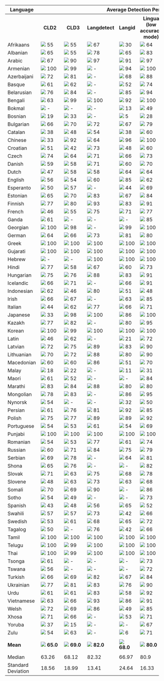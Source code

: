 <table>
    <tr>
        <th>Language</th>
        <th colspan="8">Average Detection Performance</th>
    </tr>
    <tr>
        <th></th>
        <th>&nbsp;&nbsp;CLD2&nbsp;&nbsp;</th>
        <th>&nbsp;&nbsp;CLD3&nbsp;&nbsp;</th>
        <th>Langdetect</th>
        <th>Langid</th>
        <th>Lingua<br>(low accuracy mode)</th>
        <th>Lingua<br>(high accuracy mode)</th>
        <th>Lingua<br>(single language mode)</th>
        <th>Simplemma</th>
    </tr>
    <tr>
        <td>Afrikaans</td>
        <td><img src="https://raw.githubusercontent.com/pemistahl/lingua-py/pure-python-impl/images/yellow.png"> 55</td>
        <td><img src="https://raw.githubusercontent.com/pemistahl/lingua-py/pure-python-impl/images/yellow.png"> 55</td>
        <td><img src="https://raw.githubusercontent.com/pemistahl/lingua-py/pure-python-impl/images/lightgreen.png"> 67</td>
        <td><img src="https://raw.githubusercontent.com/pemistahl/lingua-py/pure-python-impl/images/orange.png"> 30</td>
        <td><img src="https://raw.githubusercontent.com/pemistahl/lingua-py/pure-python-impl/images/lightgreen.png"> 64</td>
        <td><img src="https://raw.githubusercontent.com/pemistahl/lingua-py/pure-python-impl/images/lightgreen.png"> 79</td>
        <td><img src="https://raw.githubusercontent.com/pemistahl/lingua-py/pure-python-impl/images/lightgreen.png"> 80</td>
        <td><img src="https://raw.githubusercontent.com/pemistahl/lingua-py/pure-python-impl/images/grey.png"> -</td>
    </tr>
        <td>Albanian</td>
        <td><img src="https://raw.githubusercontent.com/pemistahl/lingua-py/pure-python-impl/images/lightgreen.png"> 65</td>
        <td><img src="https://raw.githubusercontent.com/pemistahl/lingua-py/pure-python-impl/images/yellow.png"> 55</td>
        <td><img src="https://raw.githubusercontent.com/pemistahl/lingua-py/pure-python-impl/images/lightgreen.png"> 78</td>
        <td><img src="https://raw.githubusercontent.com/pemistahl/lingua-py/pure-python-impl/images/lightgreen.png"> 65</td>
        <td><img src="https://raw.githubusercontent.com/pemistahl/lingua-py/pure-python-impl/images/green.png"> 83</td>
        <td><img src="https://raw.githubusercontent.com/pemistahl/lingua-py/pure-python-impl/images/green.png"> 88</td>
        <td><img src="https://raw.githubusercontent.com/pemistahl/lingua-py/pure-python-impl/images/green.png"> 84</td>
        <td><img src="https://raw.githubusercontent.com/pemistahl/lingua-py/pure-python-impl/images/red.png"> 20</td>
    </tr>
        <td>Arabic</td>
        <td><img src="https://raw.githubusercontent.com/pemistahl/lingua-py/pure-python-impl/images/lightgreen.png"> 67</td>
        <td><img src="https://raw.githubusercontent.com/pemistahl/lingua-py/pure-python-impl/images/green.png"> 90</td>
        <td><img src="https://raw.githubusercontent.com/pemistahl/lingua-py/pure-python-impl/images/green.png"> 97</td>
        <td><img src="https://raw.githubusercontent.com/pemistahl/lingua-py/pure-python-impl/images/green.png"> 91</td>
        <td><img src="https://raw.githubusercontent.com/pemistahl/lingua-py/pure-python-impl/images/green.png"> 97</td>
        <td><img src="https://raw.githubusercontent.com/pemistahl/lingua-py/pure-python-impl/images/green.png"> 98</td>
        <td><img src="https://raw.githubusercontent.com/pemistahl/lingua-py/pure-python-impl/images/green.png"> 99</td>
        <td><img src="https://raw.githubusercontent.com/pemistahl/lingua-py/pure-python-impl/images/grey.png"> -</td>
    </tr>
        <td>Armenian</td>
        <td><img src="https://raw.githubusercontent.com/pemistahl/lingua-py/pure-python-impl/images/green.png"> 100</td>
        <td><img src="https://raw.githubusercontent.com/pemistahl/lingua-py/pure-python-impl/images/green.png"> 99</td>
        <td><img src="https://raw.githubusercontent.com/pemistahl/lingua-py/pure-python-impl/images/grey.png"> -</td>
        <td><img src="https://raw.githubusercontent.com/pemistahl/lingua-py/pure-python-impl/images/green.png"> 94</td>
        <td><img src="https://raw.githubusercontent.com/pemistahl/lingua-py/pure-python-impl/images/green.png"> 100</td>
        <td><img src="https://raw.githubusercontent.com/pemistahl/lingua-py/pure-python-impl/images/green.png"> 100</td>
        <td><img src="https://raw.githubusercontent.com/pemistahl/lingua-py/pure-python-impl/images/green.png"> 100</td>
        <td><img src="https://raw.githubusercontent.com/pemistahl/lingua-py/pure-python-impl/images/orange.png"> 22</td>
    </tr>
        <td>Azerbaijani</td>
        <td><img src="https://raw.githubusercontent.com/pemistahl/lingua-py/pure-python-impl/images/lightgreen.png"> 72</td>
        <td><img src="https://raw.githubusercontent.com/pemistahl/lingua-py/pure-python-impl/images/green.png"> 81</td>
        <td><img src="https://raw.githubusercontent.com/pemistahl/lingua-py/pure-python-impl/images/grey.png"> -</td>
        <td><img src="https://raw.githubusercontent.com/pemistahl/lingua-py/pure-python-impl/images/lightgreen.png"> 68</td>
        <td><img src="https://raw.githubusercontent.com/pemistahl/lingua-py/pure-python-impl/images/green.png"> 88</td>
        <td><img src="https://raw.githubusercontent.com/pemistahl/lingua-py/pure-python-impl/images/green.png"> 89</td>
        <td><img src="https://raw.githubusercontent.com/pemistahl/lingua-py/pure-python-impl/images/green.png"> 88</td>
        <td><img src="https://raw.githubusercontent.com/pemistahl/lingua-py/pure-python-impl/images/grey.png"> -</td>
    </tr>
        <td>Basque</td>
        <td><img src="https://raw.githubusercontent.com/pemistahl/lingua-py/pure-python-impl/images/lightgreen.png"> 61</td>
        <td><img src="https://raw.githubusercontent.com/pemistahl/lingua-py/pure-python-impl/images/lightgreen.png"> 62</td>
        <td><img src="https://raw.githubusercontent.com/pemistahl/lingua-py/pure-python-impl/images/grey.png"> -</td>
        <td><img src="https://raw.githubusercontent.com/pemistahl/lingua-py/pure-python-impl/images/yellow.png"> 52</td>
        <td><img src="https://raw.githubusercontent.com/pemistahl/lingua-py/pure-python-impl/images/lightgreen.png"> 74</td>
        <td><img src="https://raw.githubusercontent.com/pemistahl/lingua-py/pure-python-impl/images/green.png"> 84</td>
        <td><img src="https://raw.githubusercontent.com/pemistahl/lingua-py/pure-python-impl/images/lightgreen.png"> 79</td>
        <td><img src="https://raw.githubusercontent.com/pemistahl/lingua-py/pure-python-impl/images/grey.png"> -</td>
    </tr>
        <td>Belarusian</td>
        <td><img src="https://raw.githubusercontent.com/pemistahl/lingua-py/pure-python-impl/images/lightgreen.png"> 76</td>
        <td><img src="https://raw.githubusercontent.com/pemistahl/lingua-py/pure-python-impl/images/green.png"> 84</td>
        <td><img src="https://raw.githubusercontent.com/pemistahl/lingua-py/pure-python-impl/images/grey.png"> -</td>
        <td><img src="https://raw.githubusercontent.com/pemistahl/lingua-py/pure-python-impl/images/green.png"> 85</td>
        <td><img src="https://raw.githubusercontent.com/pemistahl/lingua-py/pure-python-impl/images/green.png"> 94</td>
        <td><img src="https://raw.githubusercontent.com/pemistahl/lingua-py/pure-python-impl/images/green.png"> 97</td>
        <td><img src="https://raw.githubusercontent.com/pemistahl/lingua-py/pure-python-impl/images/green.png"> 97</td>
        <td><img src="https://raw.githubusercontent.com/pemistahl/lingua-py/pure-python-impl/images/grey.png"> -</td>
    </tr>
        <td>Bengali</td>
        <td><img src="https://raw.githubusercontent.com/pemistahl/lingua-py/pure-python-impl/images/lightgreen.png"> 63</td>
        <td><img src="https://raw.githubusercontent.com/pemistahl/lingua-py/pure-python-impl/images/green.png"> 99</td>
        <td><img src="https://raw.githubusercontent.com/pemistahl/lingua-py/pure-python-impl/images/green.png"> 100</td>
        <td><img src="https://raw.githubusercontent.com/pemistahl/lingua-py/pure-python-impl/images/green.png"> 92</td>
        <td><img src="https://raw.githubusercontent.com/pemistahl/lingua-py/pure-python-impl/images/green.png"> 100</td>
        <td><img src="https://raw.githubusercontent.com/pemistahl/lingua-py/pure-python-impl/images/green.png"> 100</td>
        <td><img src="https://raw.githubusercontent.com/pemistahl/lingua-py/pure-python-impl/images/green.png"> 100</td>
        <td><img src="https://raw.githubusercontent.com/pemistahl/lingua-py/pure-python-impl/images/grey.png"> -</td>
    </tr>
        <td>Bokmal</td>
        <td><img src="https://raw.githubusercontent.com/pemistahl/lingua-py/pure-python-impl/images/grey.png"> -</td>
        <td><img src="https://raw.githubusercontent.com/pemistahl/lingua-py/pure-python-impl/images/grey.png"> -</td>
        <td><img src="https://raw.githubusercontent.com/pemistahl/lingua-py/pure-python-impl/images/grey.png"> -</td>
        <td><img src="https://raw.githubusercontent.com/pemistahl/lingua-py/pure-python-impl/images/red.png"> 13</td>
        <td><img src="https://raw.githubusercontent.com/pemistahl/lingua-py/pure-python-impl/images/yellow.png"> 49</td>
        <td><img src="https://raw.githubusercontent.com/pemistahl/lingua-py/pure-python-impl/images/yellow.png"> 58</td>
        <td><img src="https://raw.githubusercontent.com/pemistahl/lingua-py/pure-python-impl/images/lightgreen.png"> 78</td>
        <td><img src="https://raw.githubusercontent.com/pemistahl/lingua-py/pure-python-impl/images/yellow.png"> 50</td>
    </tr>
        <td>Bosnian</td>
        <td><img src="https://raw.githubusercontent.com/pemistahl/lingua-py/pure-python-impl/images/red.png"> 19</td>
        <td><img src="https://raw.githubusercontent.com/pemistahl/lingua-py/pure-python-impl/images/orange.png"> 33</td>
        <td><img src="https://raw.githubusercontent.com/pemistahl/lingua-py/pure-python-impl/images/grey.png"> -</td>
        <td><img src="https://raw.githubusercontent.com/pemistahl/lingua-py/pure-python-impl/images/red.png"> 5</td>
        <td><img src="https://raw.githubusercontent.com/pemistahl/lingua-py/pure-python-impl/images/orange.png"> 28</td>
        <td><img src="https://raw.githubusercontent.com/pemistahl/lingua-py/pure-python-impl/images/orange.png"> 35</td>
        <td><img src="https://raw.githubusercontent.com/pemistahl/lingua-py/pure-python-impl/images/green.png"> 82</td>
        <td><img src="https://raw.githubusercontent.com/pemistahl/lingua-py/pure-python-impl/images/grey.png"> -</td>
    </tr>
        <td>Bulgarian</td>
        <td><img src="https://raw.githubusercontent.com/pemistahl/lingua-py/pure-python-impl/images/lightgreen.png"> 66</td>
        <td><img src="https://raw.githubusercontent.com/pemistahl/lingua-py/pure-python-impl/images/lightgreen.png"> 70</td>
        <td><img src="https://raw.githubusercontent.com/pemistahl/lingua-py/pure-python-impl/images/lightgreen.png"> 72</td>
        <td><img src="https://raw.githubusercontent.com/pemistahl/lingua-py/pure-python-impl/images/lightgreen.png"> 67</td>
        <td><img src="https://raw.githubusercontent.com/pemistahl/lingua-py/pure-python-impl/images/lightgreen.png"> 79</td>
        <td><img src="https://raw.githubusercontent.com/pemistahl/lingua-py/pure-python-impl/images/green.png"> 87</td>
        <td><img src="https://raw.githubusercontent.com/pemistahl/lingua-py/pure-python-impl/images/green.png"> 96</td>
        <td><img src="https://raw.githubusercontent.com/pemistahl/lingua-py/pure-python-impl/images/lightgreen.png"> 68</td>
    </tr>
        <td>Catalan</td>
        <td><img src="https://raw.githubusercontent.com/pemistahl/lingua-py/pure-python-impl/images/orange.png"> 38</td>
        <td><img src="https://raw.githubusercontent.com/pemistahl/lingua-py/pure-python-impl/images/yellow.png"> 48</td>
        <td><img src="https://raw.githubusercontent.com/pemistahl/lingua-py/pure-python-impl/images/yellow.png"> 54</td>
        <td><img src="https://raw.githubusercontent.com/pemistahl/lingua-py/pure-python-impl/images/orange.png"> 38</td>
        <td><img src="https://raw.githubusercontent.com/pemistahl/lingua-py/pure-python-impl/images/yellow.png"> 60</td>
        <td><img src="https://raw.githubusercontent.com/pemistahl/lingua-py/pure-python-impl/images/lightgreen.png"> 70</td>
        <td><img src="https://raw.githubusercontent.com/pemistahl/lingua-py/pure-python-impl/images/green.png"> 81</td>
        <td><img src="https://raw.githubusercontent.com/pemistahl/lingua-py/pure-python-impl/images/yellow.png"> 59</td>
    </tr>
        <td>Chinese</td>
        <td><img src="https://raw.githubusercontent.com/pemistahl/lingua-py/pure-python-impl/images/orange.png"> 33</td>
        <td><img src="https://raw.githubusercontent.com/pemistahl/lingua-py/pure-python-impl/images/green.png"> 92</td>
        <td><img src="https://raw.githubusercontent.com/pemistahl/lingua-py/pure-python-impl/images/lightgreen.png"> 64</td>
        <td><img src="https://raw.githubusercontent.com/pemistahl/lingua-py/pure-python-impl/images/green.png"> 96</td>
        <td><img src="https://raw.githubusercontent.com/pemistahl/lingua-py/pure-python-impl/images/green.png"> 100</td>
        <td><img src="https://raw.githubusercontent.com/pemistahl/lingua-py/pure-python-impl/images/green.png"> 100</td>
        <td><img src="https://raw.githubusercontent.com/pemistahl/lingua-py/pure-python-impl/images/green.png"> 99</td>
        <td><img src="https://raw.githubusercontent.com/pemistahl/lingua-py/pure-python-impl/images/grey.png"> -</td>
    </tr>
        <td>Croatian</td>
        <td><img src="https://raw.githubusercontent.com/pemistahl/lingua-py/pure-python-impl/images/yellow.png"> 51</td>
        <td><img src="https://raw.githubusercontent.com/pemistahl/lingua-py/pure-python-impl/images/yellow.png"> 42</td>
        <td><img src="https://raw.githubusercontent.com/pemistahl/lingua-py/pure-python-impl/images/lightgreen.png"> 73</td>
        <td><img src="https://raw.githubusercontent.com/pemistahl/lingua-py/pure-python-impl/images/yellow.png"> 48</td>
        <td><img src="https://raw.githubusercontent.com/pemistahl/lingua-py/pure-python-impl/images/yellow.png"> 60</td>
        <td><img src="https://raw.githubusercontent.com/pemistahl/lingua-py/pure-python-impl/images/lightgreen.png"> 73</td>
        <td><img src="https://raw.githubusercontent.com/pemistahl/lingua-py/pure-python-impl/images/green.png"> 82</td>
        <td><img src="https://raw.githubusercontent.com/pemistahl/lingua-py/pure-python-impl/images/grey.png"> -</td>
    </tr>
        <td>Czech</td>
        <td><img src="https://raw.githubusercontent.com/pemistahl/lingua-py/pure-python-impl/images/lightgreen.png"> 74</td>
        <td><img src="https://raw.githubusercontent.com/pemistahl/lingua-py/pure-python-impl/images/lightgreen.png"> 64</td>
        <td><img src="https://raw.githubusercontent.com/pemistahl/lingua-py/pure-python-impl/images/lightgreen.png"> 71</td>
        <td><img src="https://raw.githubusercontent.com/pemistahl/lingua-py/pure-python-impl/images/lightgreen.png"> 66</td>
        <td><img src="https://raw.githubusercontent.com/pemistahl/lingua-py/pure-python-impl/images/lightgreen.png"> 73</td>
        <td><img src="https://raw.githubusercontent.com/pemistahl/lingua-py/pure-python-impl/images/lightgreen.png"> 80</td>
        <td><img src="https://raw.githubusercontent.com/pemistahl/lingua-py/pure-python-impl/images/green.png"> 87</td>
        <td><img src="https://raw.githubusercontent.com/pemistahl/lingua-py/pure-python-impl/images/yellow.png"> 50</td>
    </tr>
        <td>Danish</td>
        <td><img src="https://raw.githubusercontent.com/pemistahl/lingua-py/pure-python-impl/images/yellow.png"> 59</td>
        <td><img src="https://raw.githubusercontent.com/pemistahl/lingua-py/pure-python-impl/images/yellow.png"> 58</td>
        <td><img src="https://raw.githubusercontent.com/pemistahl/lingua-py/pure-python-impl/images/lightgreen.png"> 71</td>
        <td><img src="https://raw.githubusercontent.com/pemistahl/lingua-py/pure-python-impl/images/yellow.png"> 60</td>
        <td><img src="https://raw.githubusercontent.com/pemistahl/lingua-py/pure-python-impl/images/lightgreen.png"> 70</td>
        <td><img src="https://raw.githubusercontent.com/pemistahl/lingua-py/pure-python-impl/images/green.png"> 81</td>
        <td><img src="https://raw.githubusercontent.com/pemistahl/lingua-py/pure-python-impl/images/lightgreen.png"> 79</td>
        <td><img src="https://raw.githubusercontent.com/pemistahl/lingua-py/pure-python-impl/images/yellow.png"> 50</td>
    </tr>
        <td>Dutch</td>
        <td><img src="https://raw.githubusercontent.com/pemistahl/lingua-py/pure-python-impl/images/yellow.png"> 47</td>
        <td><img src="https://raw.githubusercontent.com/pemistahl/lingua-py/pure-python-impl/images/yellow.png"> 58</td>
        <td><img src="https://raw.githubusercontent.com/pemistahl/lingua-py/pure-python-impl/images/yellow.png"> 58</td>
        <td><img src="https://raw.githubusercontent.com/pemistahl/lingua-py/pure-python-impl/images/lightgreen.png"> 64</td>
        <td><img src="https://raw.githubusercontent.com/pemistahl/lingua-py/pure-python-impl/images/lightgreen.png"> 64</td>
        <td><img src="https://raw.githubusercontent.com/pemistahl/lingua-py/pure-python-impl/images/lightgreen.png"> 77</td>
        <td><img src="https://raw.githubusercontent.com/pemistahl/lingua-py/pure-python-impl/images/lightgreen.png"> 78</td>
        <td><img src="https://raw.githubusercontent.com/pemistahl/lingua-py/pure-python-impl/images/yellow.png"> 58</td>
    </tr>
        <td>English</td>
        <td><img src="https://raw.githubusercontent.com/pemistahl/lingua-py/pure-python-impl/images/yellow.png"> 56</td>
        <td><img src="https://raw.githubusercontent.com/pemistahl/lingua-py/pure-python-impl/images/yellow.png"> 54</td>
        <td><img src="https://raw.githubusercontent.com/pemistahl/lingua-py/pure-python-impl/images/yellow.png"> 60</td>
        <td><img src="https://raw.githubusercontent.com/pemistahl/lingua-py/pure-python-impl/images/green.png"> 85</td>
        <td><img src="https://raw.githubusercontent.com/pemistahl/lingua-py/pure-python-impl/images/lightgreen.png"> 62</td>
        <td><img src="https://raw.githubusercontent.com/pemistahl/lingua-py/pure-python-impl/images/green.png"> 81</td>
        <td><img src="https://raw.githubusercontent.com/pemistahl/lingua-py/pure-python-impl/images/lightgreen.png"> 78</td>
        <td><img src="https://raw.githubusercontent.com/pemistahl/lingua-py/pure-python-impl/images/lightgreen.png"> 65</td>
    </tr>
        <td>Esperanto</td>
        <td><img src="https://raw.githubusercontent.com/pemistahl/lingua-py/pure-python-impl/images/yellow.png"> 50</td>
        <td><img src="https://raw.githubusercontent.com/pemistahl/lingua-py/pure-python-impl/images/yellow.png"> 57</td>
        <td><img src="https://raw.githubusercontent.com/pemistahl/lingua-py/pure-python-impl/images/grey.png"> -</td>
        <td><img src="https://raw.githubusercontent.com/pemistahl/lingua-py/pure-python-impl/images/yellow.png"> 44</td>
        <td><img src="https://raw.githubusercontent.com/pemistahl/lingua-py/pure-python-impl/images/lightgreen.png"> 69</td>
        <td><img src="https://raw.githubusercontent.com/pemistahl/lingua-py/pure-python-impl/images/green.png"> 84</td>
        <td><img src="https://raw.githubusercontent.com/pemistahl/lingua-py/pure-python-impl/images/lightgreen.png"> 79</td>
        <td><img src="https://raw.githubusercontent.com/pemistahl/lingua-py/pure-python-impl/images/grey.png"> -</td>
    </tr>
        <td>Estonian</td>
        <td><img src="https://raw.githubusercontent.com/pemistahl/lingua-py/pure-python-impl/images/lightgreen.png"> 65</td>
        <td><img src="https://raw.githubusercontent.com/pemistahl/lingua-py/pure-python-impl/images/lightgreen.png"> 70</td>
        <td><img src="https://raw.githubusercontent.com/pemistahl/lingua-py/pure-python-impl/images/green.png"> 83</td>
        <td><img src="https://raw.githubusercontent.com/pemistahl/lingua-py/pure-python-impl/images/lightgreen.png"> 67</td>
        <td><img src="https://raw.githubusercontent.com/pemistahl/lingua-py/pure-python-impl/images/green.png"> 84</td>
        <td><img src="https://raw.githubusercontent.com/pemistahl/lingua-py/pure-python-impl/images/green.png"> 92</td>
        <td><img src="https://raw.githubusercontent.com/pemistahl/lingua-py/pure-python-impl/images/green.png"> 82</td>
        <td><img src="https://raw.githubusercontent.com/pemistahl/lingua-py/pure-python-impl/images/lightgreen.png"> 71</td>
    </tr>
        <td>Finnish</td>
        <td><img src="https://raw.githubusercontent.com/pemistahl/lingua-py/pure-python-impl/images/lightgreen.png"> 77</td>
        <td><img src="https://raw.githubusercontent.com/pemistahl/lingua-py/pure-python-impl/images/lightgreen.png"> 80</td>
        <td><img src="https://raw.githubusercontent.com/pemistahl/lingua-py/pure-python-impl/images/green.png"> 93</td>
        <td><img src="https://raw.githubusercontent.com/pemistahl/lingua-py/pure-python-impl/images/green.png"> 83</td>
        <td><img src="https://raw.githubusercontent.com/pemistahl/lingua-py/pure-python-impl/images/green.png"> 91</td>
        <td><img src="https://raw.githubusercontent.com/pemistahl/lingua-py/pure-python-impl/images/green.png"> 96</td>
        <td><img src="https://raw.githubusercontent.com/pemistahl/lingua-py/pure-python-impl/images/lightgreen.png"> 80</td>
        <td><img src="https://raw.githubusercontent.com/pemistahl/lingua-py/pure-python-impl/images/lightgreen.png"> 76</td>
    </tr>
        <td>French</td>
        <td><img src="https://raw.githubusercontent.com/pemistahl/lingua-py/pure-python-impl/images/yellow.png"> 46</td>
        <td><img src="https://raw.githubusercontent.com/pemistahl/lingua-py/pure-python-impl/images/yellow.png"> 55</td>
        <td><img src="https://raw.githubusercontent.com/pemistahl/lingua-py/pure-python-impl/images/lightgreen.png"> 75</td>
        <td><img src="https://raw.githubusercontent.com/pemistahl/lingua-py/pure-python-impl/images/lightgreen.png"> 71</td>
        <td><img src="https://raw.githubusercontent.com/pemistahl/lingua-py/pure-python-impl/images/lightgreen.png"> 77</td>
        <td><img src="https://raw.githubusercontent.com/pemistahl/lingua-py/pure-python-impl/images/green.png"> 89</td>
        <td><img src="https://raw.githubusercontent.com/pemistahl/lingua-py/pure-python-impl/images/lightgreen.png"> 80</td>
        <td><img src="https://raw.githubusercontent.com/pemistahl/lingua-py/pure-python-impl/images/lightgreen.png"> 65</td>
    </tr>
        <td>Ganda</td>
        <td><img src="https://raw.githubusercontent.com/pemistahl/lingua-py/pure-python-impl/images/lightgreen.png"> 61</td>
        <td><img src="https://raw.githubusercontent.com/pemistahl/lingua-py/pure-python-impl/images/grey.png"> -</td>
        <td><img src="https://raw.githubusercontent.com/pemistahl/lingua-py/pure-python-impl/images/grey.png"> -</td>
        <td><img src="https://raw.githubusercontent.com/pemistahl/lingua-py/pure-python-impl/images/grey.png"> -</td>
        <td><img src="https://raw.githubusercontent.com/pemistahl/lingua-py/pure-python-impl/images/green.png"> 85</td>
        <td><img src="https://raw.githubusercontent.com/pemistahl/lingua-py/pure-python-impl/images/green.png"> 91</td>
        <td><img src="https://raw.githubusercontent.com/pemistahl/lingua-py/pure-python-impl/images/green.png"> 81</td>
        <td><img src="https://raw.githubusercontent.com/pemistahl/lingua-py/pure-python-impl/images/grey.png"> -</td>
    </tr>
        <td>Georgian</td>
        <td><img src="https://raw.githubusercontent.com/pemistahl/lingua-py/pure-python-impl/images/green.png"> 100</td>
        <td><img src="https://raw.githubusercontent.com/pemistahl/lingua-py/pure-python-impl/images/green.png"> 98</td>
        <td><img src="https://raw.githubusercontent.com/pemistahl/lingua-py/pure-python-impl/images/grey.png"> -</td>
        <td><img src="https://raw.githubusercontent.com/pemistahl/lingua-py/pure-python-impl/images/green.png"> 99</td>
        <td><img src="https://raw.githubusercontent.com/pemistahl/lingua-py/pure-python-impl/images/green.png"> 100</td>
        <td><img src="https://raw.githubusercontent.com/pemistahl/lingua-py/pure-python-impl/images/green.png"> 100</td>
        <td><img src="https://raw.githubusercontent.com/pemistahl/lingua-py/pure-python-impl/images/green.png"> 100</td>
        <td><img src="https://raw.githubusercontent.com/pemistahl/lingua-py/pure-python-impl/images/red.png"> 4</td>
    </tr>
        <td>German</td>
        <td><img src="https://raw.githubusercontent.com/pemistahl/lingua-py/pure-python-impl/images/lightgreen.png"> 64</td>
        <td><img src="https://raw.githubusercontent.com/pemistahl/lingua-py/pure-python-impl/images/lightgreen.png"> 66</td>
        <td><img src="https://raw.githubusercontent.com/pemistahl/lingua-py/pure-python-impl/images/lightgreen.png"> 73</td>
        <td><img src="https://raw.githubusercontent.com/pemistahl/lingua-py/pure-python-impl/images/green.png"> 81</td>
        <td><img src="https://raw.githubusercontent.com/pemistahl/lingua-py/pure-python-impl/images/lightgreen.png"> 80</td>
        <td><img src="https://raw.githubusercontent.com/pemistahl/lingua-py/pure-python-impl/images/green.png"> 89</td>
        <td><img src="https://raw.githubusercontent.com/pemistahl/lingua-py/pure-python-impl/images/lightgreen.png"> 79</td>
        <td><img src="https://raw.githubusercontent.com/pemistahl/lingua-py/pure-python-impl/images/lightgreen.png"> 72</td>
    </tr>
        <td>Greek</td>
        <td><img src="https://raw.githubusercontent.com/pemistahl/lingua-py/pure-python-impl/images/green.png"> 100</td>
        <td><img src="https://raw.githubusercontent.com/pemistahl/lingua-py/pure-python-impl/images/green.png"> 100</td>
        <td><img src="https://raw.githubusercontent.com/pemistahl/lingua-py/pure-python-impl/images/green.png"> 100</td>
        <td><img src="https://raw.githubusercontent.com/pemistahl/lingua-py/pure-python-impl/images/green.png"> 100</td>
        <td><img src="https://raw.githubusercontent.com/pemistahl/lingua-py/pure-python-impl/images/green.png"> 100</td>
        <td><img src="https://raw.githubusercontent.com/pemistahl/lingua-py/pure-python-impl/images/green.png"> 100</td>
        <td><img src="https://raw.githubusercontent.com/pemistahl/lingua-py/pure-python-impl/images/green.png"> 99</td>
        <td><img src="https://raw.githubusercontent.com/pemistahl/lingua-py/pure-python-impl/images/lightgreen.png"> 75</td>
    </tr>
        <td>Gujarati</td>
        <td><img src="https://raw.githubusercontent.com/pemistahl/lingua-py/pure-python-impl/images/green.png"> 100</td>
        <td><img src="https://raw.githubusercontent.com/pemistahl/lingua-py/pure-python-impl/images/green.png"> 100</td>
        <td><img src="https://raw.githubusercontent.com/pemistahl/lingua-py/pure-python-impl/images/green.png"> 100</td>
        <td><img src="https://raw.githubusercontent.com/pemistahl/lingua-py/pure-python-impl/images/green.png"> 100</td>
        <td><img src="https://raw.githubusercontent.com/pemistahl/lingua-py/pure-python-impl/images/green.png"> 100</td>
        <td><img src="https://raw.githubusercontent.com/pemistahl/lingua-py/pure-python-impl/images/green.png"> 100</td>
        <td><img src="https://raw.githubusercontent.com/pemistahl/lingua-py/pure-python-impl/images/green.png"> 99</td>
        <td><img src="https://raw.githubusercontent.com/pemistahl/lingua-py/pure-python-impl/images/grey.png"> -</td>
    </tr>
        <td>Hebrew</td>
        <td><img src="https://raw.githubusercontent.com/pemistahl/lingua-py/pure-python-impl/images/grey.png"> -</td>
        <td><img src="https://raw.githubusercontent.com/pemistahl/lingua-py/pure-python-impl/images/grey.png"> -</td>
        <td><img src="https://raw.githubusercontent.com/pemistahl/lingua-py/pure-python-impl/images/green.png"> 100</td>
        <td><img src="https://raw.githubusercontent.com/pemistahl/lingua-py/pure-python-impl/images/green.png"> 100</td>
        <td><img src="https://raw.githubusercontent.com/pemistahl/lingua-py/pure-python-impl/images/green.png"> 100</td>
        <td><img src="https://raw.githubusercontent.com/pemistahl/lingua-py/pure-python-impl/images/green.png"> 100</td>
        <td><img src="https://raw.githubusercontent.com/pemistahl/lingua-py/pure-python-impl/images/green.png"> 100</td>
        <td><img src="https://raw.githubusercontent.com/pemistahl/lingua-py/pure-python-impl/images/grey.png"> -</td>
    </tr>
        <td>Hindi</td>
        <td><img src="https://raw.githubusercontent.com/pemistahl/lingua-py/pure-python-impl/images/lightgreen.png"> 77</td>
        <td><img src="https://raw.githubusercontent.com/pemistahl/lingua-py/pure-python-impl/images/yellow.png"> 58</td>
        <td><img src="https://raw.githubusercontent.com/pemistahl/lingua-py/pure-python-impl/images/lightgreen.png"> 67</td>
        <td><img src="https://raw.githubusercontent.com/pemistahl/lingua-py/pure-python-impl/images/yellow.png"> 60</td>
        <td><img src="https://raw.githubusercontent.com/pemistahl/lingua-py/pure-python-impl/images/lightgreen.png"> 73</td>
        <td><img src="https://raw.githubusercontent.com/pemistahl/lingua-py/pure-python-impl/images/lightgreen.png"> 74</td>
        <td><img src="https://raw.githubusercontent.com/pemistahl/lingua-py/pure-python-impl/images/green.png"> 100</td>
        <td><img src="https://raw.githubusercontent.com/pemistahl/lingua-py/pure-python-impl/images/red.png"> 5</td>
    </tr>
        <td>Hungarian</td>
        <td><img src="https://raw.githubusercontent.com/pemistahl/lingua-py/pure-python-impl/images/lightgreen.png"> 75</td>
        <td><img src="https://raw.githubusercontent.com/pemistahl/lingua-py/pure-python-impl/images/lightgreen.png"> 76</td>
        <td><img src="https://raw.githubusercontent.com/pemistahl/lingua-py/pure-python-impl/images/green.png"> 88</td>
        <td><img src="https://raw.githubusercontent.com/pemistahl/lingua-py/pure-python-impl/images/green.png"> 83</td>
        <td><img src="https://raw.githubusercontent.com/pemistahl/lingua-py/pure-python-impl/images/green.png"> 91</td>
        <td><img src="https://raw.githubusercontent.com/pemistahl/lingua-py/pure-python-impl/images/green.png"> 95</td>
        <td><img src="https://raw.githubusercontent.com/pemistahl/lingua-py/pure-python-impl/images/green.png"> 87</td>
        <td><img src="https://raw.githubusercontent.com/pemistahl/lingua-py/pure-python-impl/images/lightgreen.png"> 72</td>
    </tr>
        <td>Icelandic</td>
        <td><img src="https://raw.githubusercontent.com/pemistahl/lingua-py/pure-python-impl/images/lightgreen.png"> 66</td>
        <td><img src="https://raw.githubusercontent.com/pemistahl/lingua-py/pure-python-impl/images/lightgreen.png"> 71</td>
        <td><img src="https://raw.githubusercontent.com/pemistahl/lingua-py/pure-python-impl/images/grey.png"> -</td>
        <td><img src="https://raw.githubusercontent.com/pemistahl/lingua-py/pure-python-impl/images/lightgreen.png"> 66</td>
        <td><img src="https://raw.githubusercontent.com/pemistahl/lingua-py/pure-python-impl/images/green.png"> 91</td>
        <td><img src="https://raw.githubusercontent.com/pemistahl/lingua-py/pure-python-impl/images/green.png"> 94</td>
        <td><img src="https://raw.githubusercontent.com/pemistahl/lingua-py/pure-python-impl/images/green.png"> 85</td>
        <td><img src="https://raw.githubusercontent.com/pemistahl/lingua-py/pure-python-impl/images/lightgreen.png"> 64</td>
    </tr>
        <td>Indonesian</td>
        <td><img src="https://raw.githubusercontent.com/pemistahl/lingua-py/pure-python-impl/images/lightgreen.png"> 62</td>
        <td><img src="https://raw.githubusercontent.com/pemistahl/lingua-py/pure-python-impl/images/yellow.png"> 46</td>
        <td><img src="https://raw.githubusercontent.com/pemistahl/lingua-py/pure-python-impl/images/lightgreen.png"> 80</td>
        <td><img src="https://raw.githubusercontent.com/pemistahl/lingua-py/pure-python-impl/images/yellow.png"> 51</td>
        <td><img src="https://raw.githubusercontent.com/pemistahl/lingua-py/pure-python-impl/images/yellow.png"> 48</td>
        <td><img src="https://raw.githubusercontent.com/pemistahl/lingua-py/pure-python-impl/images/lightgreen.png"> 61</td>
        <td><img src="https://raw.githubusercontent.com/pemistahl/lingua-py/pure-python-impl/images/lightgreen.png"> 76</td>
        <td><img src="https://raw.githubusercontent.com/pemistahl/lingua-py/pure-python-impl/images/orange.png"> 26</td>
    </tr>
        <td>Irish</td>
        <td><img src="https://raw.githubusercontent.com/pemistahl/lingua-py/pure-python-impl/images/lightgreen.png"> 66</td>
        <td><img src="https://raw.githubusercontent.com/pemistahl/lingua-py/pure-python-impl/images/lightgreen.png"> 67</td>
        <td><img src="https://raw.githubusercontent.com/pemistahl/lingua-py/pure-python-impl/images/grey.png"> -</td>
        <td><img src="https://raw.githubusercontent.com/pemistahl/lingua-py/pure-python-impl/images/lightgreen.png"> 63</td>
        <td><img src="https://raw.githubusercontent.com/pemistahl/lingua-py/pure-python-impl/images/green.png"> 85</td>
        <td><img src="https://raw.githubusercontent.com/pemistahl/lingua-py/pure-python-impl/images/green.png"> 91</td>
        <td><img src="https://raw.githubusercontent.com/pemistahl/lingua-py/pure-python-impl/images/green.png"> 86</td>
        <td><img src="https://raw.githubusercontent.com/pemistahl/lingua-py/pure-python-impl/images/lightgreen.png"> 77</td>
    </tr>
        <td>Italian</td>
        <td><img src="https://raw.githubusercontent.com/pemistahl/lingua-py/pure-python-impl/images/yellow.png"> 44</td>
        <td><img src="https://raw.githubusercontent.com/pemistahl/lingua-py/pure-python-impl/images/lightgreen.png"> 62</td>
        <td><img src="https://raw.githubusercontent.com/pemistahl/lingua-py/pure-python-impl/images/lightgreen.png"> 77</td>
        <td><img src="https://raw.githubusercontent.com/pemistahl/lingua-py/pure-python-impl/images/lightgreen.png"> 66</td>
        <td><img src="https://raw.githubusercontent.com/pemistahl/lingua-py/pure-python-impl/images/lightgreen.png"> 71</td>
        <td><img src="https://raw.githubusercontent.com/pemistahl/lingua-py/pure-python-impl/images/green.png"> 87</td>
        <td><img src="https://raw.githubusercontent.com/pemistahl/lingua-py/pure-python-impl/images/lightgreen.png"> 77</td>
        <td><img src="https://raw.githubusercontent.com/pemistahl/lingua-py/pure-python-impl/images/yellow.png"> 58</td>
    </tr>
        <td>Japanese</td>
        <td><img src="https://raw.githubusercontent.com/pemistahl/lingua-py/pure-python-impl/images/orange.png"> 33</td>
        <td><img src="https://raw.githubusercontent.com/pemistahl/lingua-py/pure-python-impl/images/green.png"> 98</td>
        <td><img src="https://raw.githubusercontent.com/pemistahl/lingua-py/pure-python-impl/images/green.png"> 100</td>
        <td><img src="https://raw.githubusercontent.com/pemistahl/lingua-py/pure-python-impl/images/green.png"> 86</td>
        <td><img src="https://raw.githubusercontent.com/pemistahl/lingua-py/pure-python-impl/images/green.png"> 100</td>
        <td><img src="https://raw.githubusercontent.com/pemistahl/lingua-py/pure-python-impl/images/green.png"> 100</td>
        <td><img src="https://raw.githubusercontent.com/pemistahl/lingua-py/pure-python-impl/images/green.png"> 100</td>
        <td><img src="https://raw.githubusercontent.com/pemistahl/lingua-py/pure-python-impl/images/grey.png"> -</td>
    </tr>
        <td>Kazakh</td>
        <td><img src="https://raw.githubusercontent.com/pemistahl/lingua-py/pure-python-impl/images/lightgreen.png"> 77</td>
        <td><img src="https://raw.githubusercontent.com/pemistahl/lingua-py/pure-python-impl/images/green.png"> 82</td>
        <td><img src="https://raw.githubusercontent.com/pemistahl/lingua-py/pure-python-impl/images/grey.png"> -</td>
        <td><img src="https://raw.githubusercontent.com/pemistahl/lingua-py/pure-python-impl/images/lightgreen.png"> 80</td>
        <td><img src="https://raw.githubusercontent.com/pemistahl/lingua-py/pure-python-impl/images/green.png"> 95</td>
        <td><img src="https://raw.githubusercontent.com/pemistahl/lingua-py/pure-python-impl/images/green.png"> 96</td>
        <td><img src="https://raw.githubusercontent.com/pemistahl/lingua-py/pure-python-impl/images/green.png"> 98</td>
        <td><img src="https://raw.githubusercontent.com/pemistahl/lingua-py/pure-python-impl/images/grey.png"> -</td>
    </tr>
        <td>Korean</td>
        <td><img src="https://raw.githubusercontent.com/pemistahl/lingua-py/pure-python-impl/images/green.png"> 100</td>
        <td><img src="https://raw.githubusercontent.com/pemistahl/lingua-py/pure-python-impl/images/green.png"> 99</td>
        <td><img src="https://raw.githubusercontent.com/pemistahl/lingua-py/pure-python-impl/images/green.png"> 100</td>
        <td><img src="https://raw.githubusercontent.com/pemistahl/lingua-py/pure-python-impl/images/green.png"> 100</td>
        <td><img src="https://raw.githubusercontent.com/pemistahl/lingua-py/pure-python-impl/images/green.png"> 100</td>
        <td><img src="https://raw.githubusercontent.com/pemistahl/lingua-py/pure-python-impl/images/green.png"> 100</td>
        <td><img src="https://raw.githubusercontent.com/pemistahl/lingua-py/pure-python-impl/images/green.png"> 100</td>
        <td><img src="https://raw.githubusercontent.com/pemistahl/lingua-py/pure-python-impl/images/grey.png"> -</td>
    </tr>
        <td>Latin</td>
        <td><img src="https://raw.githubusercontent.com/pemistahl/lingua-py/pure-python-impl/images/yellow.png"> 46</td>
        <td><img src="https://raw.githubusercontent.com/pemistahl/lingua-py/pure-python-impl/images/lightgreen.png"> 62</td>
        <td><img src="https://raw.githubusercontent.com/pemistahl/lingua-py/pure-python-impl/images/grey.png"> -</td>
        <td><img src="https://raw.githubusercontent.com/pemistahl/lingua-py/pure-python-impl/images/orange.png"> 21</td>
        <td><img src="https://raw.githubusercontent.com/pemistahl/lingua-py/pure-python-impl/images/lightgreen.png"> 72</td>
        <td><img src="https://raw.githubusercontent.com/pemistahl/lingua-py/pure-python-impl/images/green.png"> 87</td>
        <td><img src="https://raw.githubusercontent.com/pemistahl/lingua-py/pure-python-impl/images/lightgreen.png"> 80</td>
        <td><img src="https://raw.githubusercontent.com/pemistahl/lingua-py/pure-python-impl/images/lightgreen.png"> 63</td>
    </tr>
        <td>Latvian</td>
        <td><img src="https://raw.githubusercontent.com/pemistahl/lingua-py/pure-python-impl/images/lightgreen.png"> 72</td>
        <td><img src="https://raw.githubusercontent.com/pemistahl/lingua-py/pure-python-impl/images/lightgreen.png"> 75</td>
        <td><img src="https://raw.githubusercontent.com/pemistahl/lingua-py/pure-python-impl/images/green.png"> 89</td>
        <td><img src="https://raw.githubusercontent.com/pemistahl/lingua-py/pure-python-impl/images/green.png"> 83</td>
        <td><img src="https://raw.githubusercontent.com/pemistahl/lingua-py/pure-python-impl/images/green.png"> 90</td>
        <td><img src="https://raw.githubusercontent.com/pemistahl/lingua-py/pure-python-impl/images/green.png"> 93</td>
        <td><img src="https://raw.githubusercontent.com/pemistahl/lingua-py/pure-python-impl/images/green.png"> 87</td>
        <td><img src="https://raw.githubusercontent.com/pemistahl/lingua-py/pure-python-impl/images/yellow.png"> 45</td>
    </tr>
        <td>Lithuanian</td>
        <td><img src="https://raw.githubusercontent.com/pemistahl/lingua-py/pure-python-impl/images/lightgreen.png"> 70</td>
        <td><img src="https://raw.githubusercontent.com/pemistahl/lingua-py/pure-python-impl/images/lightgreen.png"> 72</td>
        <td><img src="https://raw.githubusercontent.com/pemistahl/lingua-py/pure-python-impl/images/green.png"> 88</td>
        <td><img src="https://raw.githubusercontent.com/pemistahl/lingua-py/pure-python-impl/images/lightgreen.png"> 80</td>
        <td><img src="https://raw.githubusercontent.com/pemistahl/lingua-py/pure-python-impl/images/green.png"> 90</td>
        <td><img src="https://raw.githubusercontent.com/pemistahl/lingua-py/pure-python-impl/images/green.png"> 95</td>
        <td><img src="https://raw.githubusercontent.com/pemistahl/lingua-py/pure-python-impl/images/green.png"> 83</td>
        <td><img src="https://raw.githubusercontent.com/pemistahl/lingua-py/pure-python-impl/images/lightgreen.png"> 66</td>
    </tr>
        <td>Macedonian</td>
        <td><img src="https://raw.githubusercontent.com/pemistahl/lingua-py/pure-python-impl/images/yellow.png"> 60</td>
        <td><img src="https://raw.githubusercontent.com/pemistahl/lingua-py/pure-python-impl/images/yellow.png"> 60</td>
        <td><img src="https://raw.githubusercontent.com/pemistahl/lingua-py/pure-python-impl/images/green.png"> 86</td>
        <td><img src="https://raw.githubusercontent.com/pemistahl/lingua-py/pure-python-impl/images/yellow.png"> 51</td>
        <td><img src="https://raw.githubusercontent.com/pemistahl/lingua-py/pure-python-impl/images/lightgreen.png"> 70</td>
        <td><img src="https://raw.githubusercontent.com/pemistahl/lingua-py/pure-python-impl/images/green.png"> 84</td>
        <td><img src="https://raw.githubusercontent.com/pemistahl/lingua-py/pure-python-impl/images/green.png"> 96</td>
        <td><img src="https://raw.githubusercontent.com/pemistahl/lingua-py/pure-python-impl/images/red.png"> 13</td>
    </tr>
        <td>Malay</td>
        <td><img src="https://raw.githubusercontent.com/pemistahl/lingua-py/pure-python-impl/images/red.png"> 18</td>
        <td><img src="https://raw.githubusercontent.com/pemistahl/lingua-py/pure-python-impl/images/orange.png"> 22</td>
        <td><img src="https://raw.githubusercontent.com/pemistahl/lingua-py/pure-python-impl/images/grey.png"> -</td>
        <td><img src="https://raw.githubusercontent.com/pemistahl/lingua-py/pure-python-impl/images/red.png"> 11</td>
        <td><img src="https://raw.githubusercontent.com/pemistahl/lingua-py/pure-python-impl/images/orange.png"> 31</td>
        <td><img src="https://raw.githubusercontent.com/pemistahl/lingua-py/pure-python-impl/images/orange.png"> 31</td>
        <td><img src="https://raw.githubusercontent.com/pemistahl/lingua-py/pure-python-impl/images/lightgreen.png"> 76</td>
        <td><img src="https://raw.githubusercontent.com/pemistahl/lingua-py/pure-python-impl/images/red.png"> 13</td>
    </tr>
        <td>Maori</td>
        <td><img src="https://raw.githubusercontent.com/pemistahl/lingua-py/pure-python-impl/images/lightgreen.png"> 61</td>
        <td><img src="https://raw.githubusercontent.com/pemistahl/lingua-py/pure-python-impl/images/yellow.png"> 52</td>
        <td><img src="https://raw.githubusercontent.com/pemistahl/lingua-py/pure-python-impl/images/grey.png"> -</td>
        <td><img src="https://raw.githubusercontent.com/pemistahl/lingua-py/pure-python-impl/images/grey.png"> -</td>
        <td><img src="https://raw.githubusercontent.com/pemistahl/lingua-py/pure-python-impl/images/green.png"> 84</td>
        <td><img src="https://raw.githubusercontent.com/pemistahl/lingua-py/pure-python-impl/images/green.png"> 92</td>
        <td><img src="https://raw.githubusercontent.com/pemistahl/lingua-py/pure-python-impl/images/green.png"> 84</td>
        <td><img src="https://raw.githubusercontent.com/pemistahl/lingua-py/pure-python-impl/images/grey.png"> -</td>
    </tr>
        <td>Marathi</td>
        <td><img src="https://raw.githubusercontent.com/pemistahl/lingua-py/pure-python-impl/images/green.png"> 83</td>
        <td><img src="https://raw.githubusercontent.com/pemistahl/lingua-py/pure-python-impl/images/green.png"> 84</td>
        <td><img src="https://raw.githubusercontent.com/pemistahl/lingua-py/pure-python-impl/images/green.png"> 88</td>
        <td><img src="https://raw.githubusercontent.com/pemistahl/lingua-py/pure-python-impl/images/lightgreen.png"> 80</td>
        <td><img src="https://raw.githubusercontent.com/pemistahl/lingua-py/pure-python-impl/images/lightgreen.png"> 80</td>
        <td><img src="https://raw.githubusercontent.com/pemistahl/lingua-py/pure-python-impl/images/green.png"> 82</td>
        <td><img src="https://raw.githubusercontent.com/pemistahl/lingua-py/pure-python-impl/images/green.png"> 98</td>
        <td><img src="https://raw.githubusercontent.com/pemistahl/lingua-py/pure-python-impl/images/grey.png"> -</td>
    </tr>
        <td>Mongolian</td>
        <td><img src="https://raw.githubusercontent.com/pemistahl/lingua-py/pure-python-impl/images/lightgreen.png"> 78</td>
        <td><img src="https://raw.githubusercontent.com/pemistahl/lingua-py/pure-python-impl/images/green.png"> 83</td>
        <td><img src="https://raw.githubusercontent.com/pemistahl/lingua-py/pure-python-impl/images/grey.png"> -</td>
        <td><img src="https://raw.githubusercontent.com/pemistahl/lingua-py/pure-python-impl/images/green.png"> 86</td>
        <td><img src="https://raw.githubusercontent.com/pemistahl/lingua-py/pure-python-impl/images/green.png"> 95</td>
        <td><img src="https://raw.githubusercontent.com/pemistahl/lingua-py/pure-python-impl/images/green.png"> 97</td>
        <td><img src="https://raw.githubusercontent.com/pemistahl/lingua-py/pure-python-impl/images/green.png"> 98</td>
        <td><img src="https://raw.githubusercontent.com/pemistahl/lingua-py/pure-python-impl/images/grey.png"> -</td>
    </tr>
        <td>Nynorsk</td>
        <td><img src="https://raw.githubusercontent.com/pemistahl/lingua-py/pure-python-impl/images/yellow.png"> 54</td>
        <td><img src="https://raw.githubusercontent.com/pemistahl/lingua-py/pure-python-impl/images/grey.png"> -</td>
        <td><img src="https://raw.githubusercontent.com/pemistahl/lingua-py/pure-python-impl/images/grey.png"> -</td>
        <td><img src="https://raw.githubusercontent.com/pemistahl/lingua-py/pure-python-impl/images/orange.png"> 32</td>
        <td><img src="https://raw.githubusercontent.com/pemistahl/lingua-py/pure-python-impl/images/yellow.png"> 50</td>
        <td><img src="https://raw.githubusercontent.com/pemistahl/lingua-py/pure-python-impl/images/lightgreen.png"> 66</td>
        <td><img src="https://raw.githubusercontent.com/pemistahl/lingua-py/pure-python-impl/images/lightgreen.png"> 78</td>
        <td><img src="https://raw.githubusercontent.com/pemistahl/lingua-py/pure-python-impl/images/orange.png"> 24</td>
    </tr>
        <td>Persian</td>
        <td><img src="https://raw.githubusercontent.com/pemistahl/lingua-py/pure-python-impl/images/lightgreen.png"> 61</td>
        <td><img src="https://raw.githubusercontent.com/pemistahl/lingua-py/pure-python-impl/images/lightgreen.png"> 76</td>
        <td><img src="https://raw.githubusercontent.com/pemistahl/lingua-py/pure-python-impl/images/green.png"> 81</td>
        <td><img src="https://raw.githubusercontent.com/pemistahl/lingua-py/pure-python-impl/images/green.png"> 92</td>
        <td><img src="https://raw.githubusercontent.com/pemistahl/lingua-py/pure-python-impl/images/green.png"> 85</td>
        <td><img src="https://raw.githubusercontent.com/pemistahl/lingua-py/pure-python-impl/images/green.png"> 90</td>
        <td><img src="https://raw.githubusercontent.com/pemistahl/lingua-py/pure-python-impl/images/green.png"> 99</td>
        <td><img src="https://raw.githubusercontent.com/pemistahl/lingua-py/pure-python-impl/images/red.png"> 12</td>
    </tr>
        <td>Polish</td>
        <td><img src="https://raw.githubusercontent.com/pemistahl/lingua-py/pure-python-impl/images/lightgreen.png"> 75</td>
        <td><img src="https://raw.githubusercontent.com/pemistahl/lingua-py/pure-python-impl/images/lightgreen.png"> 77</td>
        <td><img src="https://raw.githubusercontent.com/pemistahl/lingua-py/pure-python-impl/images/green.png"> 89</td>
        <td><img src="https://raw.githubusercontent.com/pemistahl/lingua-py/pure-python-impl/images/green.png"> 89</td>
        <td><img src="https://raw.githubusercontent.com/pemistahl/lingua-py/pure-python-impl/images/green.png"> 92</td>
        <td><img src="https://raw.githubusercontent.com/pemistahl/lingua-py/pure-python-impl/images/green.png"> 95</td>
        <td><img src="https://raw.githubusercontent.com/pemistahl/lingua-py/pure-python-impl/images/green.png"> 86</td>
        <td><img src="https://raw.githubusercontent.com/pemistahl/lingua-py/pure-python-impl/images/green.png"> 86</td>
    </tr>
        <td>Portuguese</td>
        <td><img src="https://raw.githubusercontent.com/pemistahl/lingua-py/pure-python-impl/images/yellow.png"> 54</td>
        <td><img src="https://raw.githubusercontent.com/pemistahl/lingua-py/pure-python-impl/images/yellow.png"> 53</td>
        <td><img src="https://raw.githubusercontent.com/pemistahl/lingua-py/pure-python-impl/images/lightgreen.png"> 61</td>
        <td><img src="https://raw.githubusercontent.com/pemistahl/lingua-py/pure-python-impl/images/yellow.png"> 54</td>
        <td><img src="https://raw.githubusercontent.com/pemistahl/lingua-py/pure-python-impl/images/lightgreen.png"> 69</td>
        <td><img src="https://raw.githubusercontent.com/pemistahl/lingua-py/pure-python-impl/images/green.png"> 81</td>
        <td><img src="https://raw.githubusercontent.com/pemistahl/lingua-py/pure-python-impl/images/lightgreen.png"> 79</td>
        <td><img src="https://raw.githubusercontent.com/pemistahl/lingua-py/pure-python-impl/images/lightgreen.png"> 61</td>
    </tr>
        <td>Punjabi</td>
        <td><img src="https://raw.githubusercontent.com/pemistahl/lingua-py/pure-python-impl/images/green.png"> 100</td>
        <td><img src="https://raw.githubusercontent.com/pemistahl/lingua-py/pure-python-impl/images/green.png"> 100</td>
        <td><img src="https://raw.githubusercontent.com/pemistahl/lingua-py/pure-python-impl/images/green.png"> 100</td>
        <td><img src="https://raw.githubusercontent.com/pemistahl/lingua-py/pure-python-impl/images/green.png"> 100</td>
        <td><img src="https://raw.githubusercontent.com/pemistahl/lingua-py/pure-python-impl/images/green.png"> 100</td>
        <td><img src="https://raw.githubusercontent.com/pemistahl/lingua-py/pure-python-impl/images/green.png"> 100</td>
        <td><img src="https://raw.githubusercontent.com/pemistahl/lingua-py/pure-python-impl/images/green.png"> 100</td>
        <td><img src="https://raw.githubusercontent.com/pemistahl/lingua-py/pure-python-impl/images/grey.png"> -</td>
    </tr>
        <td>Romanian</td>
        <td><img src="https://raw.githubusercontent.com/pemistahl/lingua-py/pure-python-impl/images/yellow.png"> 54</td>
        <td><img src="https://raw.githubusercontent.com/pemistahl/lingua-py/pure-python-impl/images/yellow.png"> 53</td>
        <td><img src="https://raw.githubusercontent.com/pemistahl/lingua-py/pure-python-impl/images/lightgreen.png"> 77</td>
        <td><img src="https://raw.githubusercontent.com/pemistahl/lingua-py/pure-python-impl/images/lightgreen.png"> 61</td>
        <td><img src="https://raw.githubusercontent.com/pemistahl/lingua-py/pure-python-impl/images/lightgreen.png"> 74</td>
        <td><img src="https://raw.githubusercontent.com/pemistahl/lingua-py/pure-python-impl/images/green.png"> 87</td>
        <td><img src="https://raw.githubusercontent.com/pemistahl/lingua-py/pure-python-impl/images/lightgreen.png"> 78</td>
        <td><img src="https://raw.githubusercontent.com/pemistahl/lingua-py/pure-python-impl/images/yellow.png"> 57</td>
    </tr>
        <td>Russian</td>
        <td><img src="https://raw.githubusercontent.com/pemistahl/lingua-py/pure-python-impl/images/yellow.png"> 60</td>
        <td><img src="https://raw.githubusercontent.com/pemistahl/lingua-py/pure-python-impl/images/lightgreen.png"> 71</td>
        <td><img src="https://raw.githubusercontent.com/pemistahl/lingua-py/pure-python-impl/images/green.png"> 84</td>
        <td><img src="https://raw.githubusercontent.com/pemistahl/lingua-py/pure-python-impl/images/lightgreen.png"> 75</td>
        <td><img src="https://raw.githubusercontent.com/pemistahl/lingua-py/pure-python-impl/images/lightgreen.png"> 79</td>
        <td><img src="https://raw.githubusercontent.com/pemistahl/lingua-py/pure-python-impl/images/green.png"> 90</td>
        <td><img src="https://raw.githubusercontent.com/pemistahl/lingua-py/pure-python-impl/images/green.png"> 97</td>
        <td><img src="https://raw.githubusercontent.com/pemistahl/lingua-py/pure-python-impl/images/lightgreen.png"> 66</td>
    </tr>
        <td>Serbian</td>
        <td><img src="https://raw.githubusercontent.com/pemistahl/lingua-py/pure-python-impl/images/lightgreen.png"> 69</td>
        <td><img src="https://raw.githubusercontent.com/pemistahl/lingua-py/pure-python-impl/images/lightgreen.png"> 78</td>
        <td><img src="https://raw.githubusercontent.com/pemistahl/lingua-py/pure-python-impl/images/grey.png"> -</td>
        <td><img src="https://raw.githubusercontent.com/pemistahl/lingua-py/pure-python-impl/images/lightgreen.png"> 64</td>
        <td><img src="https://raw.githubusercontent.com/pemistahl/lingua-py/pure-python-impl/images/green.png"> 81</td>
        <td><img src="https://raw.githubusercontent.com/pemistahl/lingua-py/pure-python-impl/images/green.png"> 88</td>
        <td><img src="https://raw.githubusercontent.com/pemistahl/lingua-py/pure-python-impl/images/green.png"> 96</td>
        <td><img src="https://raw.githubusercontent.com/pemistahl/lingua-py/pure-python-impl/images/grey.png"> -</td>
    </tr>
        <td>Shona</td>
        <td><img src="https://raw.githubusercontent.com/pemistahl/lingua-py/pure-python-impl/images/lightgreen.png"> 65</td>
        <td><img src="https://raw.githubusercontent.com/pemistahl/lingua-py/pure-python-impl/images/lightgreen.png"> 76</td>
        <td><img src="https://raw.githubusercontent.com/pemistahl/lingua-py/pure-python-impl/images/grey.png"> -</td>
        <td><img src="https://raw.githubusercontent.com/pemistahl/lingua-py/pure-python-impl/images/grey.png"> -</td>
        <td><img src="https://raw.githubusercontent.com/pemistahl/lingua-py/pure-python-impl/images/green.png"> 82</td>
        <td><img src="https://raw.githubusercontent.com/pemistahl/lingua-py/pure-python-impl/images/green.png"> 91</td>
        <td><img src="https://raw.githubusercontent.com/pemistahl/lingua-py/pure-python-impl/images/lightgreen.png"> 78</td>
        <td><img src="https://raw.githubusercontent.com/pemistahl/lingua-py/pure-python-impl/images/grey.png"> -</td>
    </tr>
        <td>Slovak</td>
        <td><img src="https://raw.githubusercontent.com/pemistahl/lingua-py/pure-python-impl/images/lightgreen.png"> 71</td>
        <td><img src="https://raw.githubusercontent.com/pemistahl/lingua-py/pure-python-impl/images/lightgreen.png"> 63</td>
        <td><img src="https://raw.githubusercontent.com/pemistahl/lingua-py/pure-python-impl/images/lightgreen.png"> 75</td>
        <td><img src="https://raw.githubusercontent.com/pemistahl/lingua-py/pure-python-impl/images/lightgreen.png"> 68</td>
        <td><img src="https://raw.githubusercontent.com/pemistahl/lingua-py/pure-python-impl/images/lightgreen.png"> 78</td>
        <td><img src="https://raw.githubusercontent.com/pemistahl/lingua-py/pure-python-impl/images/green.png"> 84</td>
        <td><img src="https://raw.githubusercontent.com/pemistahl/lingua-py/pure-python-impl/images/green.png"> 86</td>
        <td><img src="https://raw.githubusercontent.com/pemistahl/lingua-py/pure-python-impl/images/lightgreen.png"> 68</td>
    </tr>
        <td>Slovene</td>
        <td><img src="https://raw.githubusercontent.com/pemistahl/lingua-py/pure-python-impl/images/yellow.png"> 48</td>
        <td><img src="https://raw.githubusercontent.com/pemistahl/lingua-py/pure-python-impl/images/lightgreen.png"> 63</td>
        <td><img src="https://raw.githubusercontent.com/pemistahl/lingua-py/pure-python-impl/images/lightgreen.png"> 73</td>
        <td><img src="https://raw.githubusercontent.com/pemistahl/lingua-py/pure-python-impl/images/lightgreen.png"> 63</td>
        <td><img src="https://raw.githubusercontent.com/pemistahl/lingua-py/pure-python-impl/images/lightgreen.png"> 68</td>
        <td><img src="https://raw.githubusercontent.com/pemistahl/lingua-py/pure-python-impl/images/green.png"> 82</td>
        <td><img src="https://raw.githubusercontent.com/pemistahl/lingua-py/pure-python-impl/images/green.png"> 83</td>
        <td><img src="https://raw.githubusercontent.com/pemistahl/lingua-py/pure-python-impl/images/lightgreen.png"> 72</td>
    </tr>
        <td>Somali</td>
        <td><img src="https://raw.githubusercontent.com/pemistahl/lingua-py/pure-python-impl/images/lightgreen.png"> 70</td>
        <td><img src="https://raw.githubusercontent.com/pemistahl/lingua-py/pure-python-impl/images/lightgreen.png"> 69</td>
        <td><img src="https://raw.githubusercontent.com/pemistahl/lingua-py/pure-python-impl/images/green.png"> 90</td>
        <td><img src="https://raw.githubusercontent.com/pemistahl/lingua-py/pure-python-impl/images/grey.png"> -</td>
        <td><img src="https://raw.githubusercontent.com/pemistahl/lingua-py/pure-python-impl/images/green.png"> 86</td>
        <td><img src="https://raw.githubusercontent.com/pemistahl/lingua-py/pure-python-impl/images/green.png"> 92</td>
        <td><img src="https://raw.githubusercontent.com/pemistahl/lingua-py/pure-python-impl/images/green.png"> 84</td>
        <td><img src="https://raw.githubusercontent.com/pemistahl/lingua-py/pure-python-impl/images/grey.png"> -</td>
    </tr>
        <td>Sotho</td>
        <td><img src="https://raw.githubusercontent.com/pemistahl/lingua-py/pure-python-impl/images/yellow.png"> 54</td>
        <td><img src="https://raw.githubusercontent.com/pemistahl/lingua-py/pure-python-impl/images/yellow.png"> 49</td>
        <td><img src="https://raw.githubusercontent.com/pemistahl/lingua-py/pure-python-impl/images/grey.png"> -</td>
        <td><img src="https://raw.githubusercontent.com/pemistahl/lingua-py/pure-python-impl/images/grey.png"> -</td>
        <td><img src="https://raw.githubusercontent.com/pemistahl/lingua-py/pure-python-impl/images/lightgreen.png"> 73</td>
        <td><img src="https://raw.githubusercontent.com/pemistahl/lingua-py/pure-python-impl/images/green.png"> 86</td>
        <td><img src="https://raw.githubusercontent.com/pemistahl/lingua-py/pure-python-impl/images/green.png"> 83</td>
        <td><img src="https://raw.githubusercontent.com/pemistahl/lingua-py/pure-python-impl/images/grey.png"> -</td>
    </tr>
        <td>Spanish</td>
        <td><img src="https://raw.githubusercontent.com/pemistahl/lingua-py/pure-python-impl/images/yellow.png"> 43</td>
        <td><img src="https://raw.githubusercontent.com/pemistahl/lingua-py/pure-python-impl/images/yellow.png"> 48</td>
        <td><img src="https://raw.githubusercontent.com/pemistahl/lingua-py/pure-python-impl/images/yellow.png"> 56</td>
        <td><img src="https://raw.githubusercontent.com/pemistahl/lingua-py/pure-python-impl/images/lightgreen.png"> 65</td>
        <td><img src="https://raw.githubusercontent.com/pemistahl/lingua-py/pure-python-impl/images/yellow.png"> 52</td>
        <td><img src="https://raw.githubusercontent.com/pemistahl/lingua-py/pure-python-impl/images/lightgreen.png"> 70</td>
        <td><img src="https://raw.githubusercontent.com/pemistahl/lingua-py/pure-python-impl/images/lightgreen.png"> 78</td>
        <td><img src="https://raw.githubusercontent.com/pemistahl/lingua-py/pure-python-impl/images/yellow.png"> 50</td>
    </tr>
        <td>Swahili</td>
        <td><img src="https://raw.githubusercontent.com/pemistahl/lingua-py/pure-python-impl/images/yellow.png"> 57</td>
        <td><img src="https://raw.githubusercontent.com/pemistahl/lingua-py/pure-python-impl/images/yellow.png"> 57</td>
        <td><img src="https://raw.githubusercontent.com/pemistahl/lingua-py/pure-python-impl/images/lightgreen.png"> 73</td>
        <td><img src="https://raw.githubusercontent.com/pemistahl/lingua-py/pure-python-impl/images/yellow.png"> 42</td>
        <td><img src="https://raw.githubusercontent.com/pemistahl/lingua-py/pure-python-impl/images/lightgreen.png"> 66</td>
        <td><img src="https://raw.githubusercontent.com/pemistahl/lingua-py/pure-python-impl/images/green.png"> 81</td>
        <td><img src="https://raw.githubusercontent.com/pemistahl/lingua-py/pure-python-impl/images/lightgreen.png"> 80</td>
        <td><img src="https://raw.githubusercontent.com/pemistahl/lingua-py/pure-python-impl/images/yellow.png"> 46</td>
    </tr>
        <td>Swedish</td>
        <td><img src="https://raw.githubusercontent.com/pemistahl/lingua-py/pure-python-impl/images/yellow.png"> 53</td>
        <td><img src="https://raw.githubusercontent.com/pemistahl/lingua-py/pure-python-impl/images/lightgreen.png"> 61</td>
        <td><img src="https://raw.githubusercontent.com/pemistahl/lingua-py/pure-python-impl/images/lightgreen.png"> 68</td>
        <td><img src="https://raw.githubusercontent.com/pemistahl/lingua-py/pure-python-impl/images/lightgreen.png"> 65</td>
        <td><img src="https://raw.githubusercontent.com/pemistahl/lingua-py/pure-python-impl/images/lightgreen.png"> 72</td>
        <td><img src="https://raw.githubusercontent.com/pemistahl/lingua-py/pure-python-impl/images/green.png"> 84</td>
        <td><img src="https://raw.githubusercontent.com/pemistahl/lingua-py/pure-python-impl/images/lightgreen.png"> 79</td>
        <td><img src="https://raw.githubusercontent.com/pemistahl/lingua-py/pure-python-impl/images/yellow.png"> 59</td>
    </tr>
        <td>Tagalog</td>
        <td><img src="https://raw.githubusercontent.com/pemistahl/lingua-py/pure-python-impl/images/yellow.png"> 50</td>
        <td><img src="https://raw.githubusercontent.com/pemistahl/lingua-py/pure-python-impl/images/grey.png"> -</td>
        <td><img src="https://raw.githubusercontent.com/pemistahl/lingua-py/pure-python-impl/images/lightgreen.png"> 76</td>
        <td><img src="https://raw.githubusercontent.com/pemistahl/lingua-py/pure-python-impl/images/yellow.png"> 42</td>
        <td><img src="https://raw.githubusercontent.com/pemistahl/lingua-py/pure-python-impl/images/lightgreen.png"> 66</td>
        <td><img src="https://raw.githubusercontent.com/pemistahl/lingua-py/pure-python-impl/images/lightgreen.png"> 78</td>
        <td><img src="https://raw.githubusercontent.com/pemistahl/lingua-py/pure-python-impl/images/lightgreen.png"> 76</td>
        <td><img src="https://raw.githubusercontent.com/pemistahl/lingua-py/pure-python-impl/images/red.png"> 12</td>
    </tr>
        <td>Tamil</td>
        <td><img src="https://raw.githubusercontent.com/pemistahl/lingua-py/pure-python-impl/images/green.png"> 100</td>
        <td><img src="https://raw.githubusercontent.com/pemistahl/lingua-py/pure-python-impl/images/green.png"> 100</td>
        <td><img src="https://raw.githubusercontent.com/pemistahl/lingua-py/pure-python-impl/images/green.png"> 100</td>
        <td><img src="https://raw.githubusercontent.com/pemistahl/lingua-py/pure-python-impl/images/green.png"> 100</td>
        <td><img src="https://raw.githubusercontent.com/pemistahl/lingua-py/pure-python-impl/images/green.png"> 100</td>
        <td><img src="https://raw.githubusercontent.com/pemistahl/lingua-py/pure-python-impl/images/green.png"> 100</td>
        <td><img src="https://raw.githubusercontent.com/pemistahl/lingua-py/pure-python-impl/images/green.png"> 100</td>
        <td><img src="https://raw.githubusercontent.com/pemistahl/lingua-py/pure-python-impl/images/grey.png"> -</td>
    </tr>
        <td>Telugu</td>
        <td><img src="https://raw.githubusercontent.com/pemistahl/lingua-py/pure-python-impl/images/green.png"> 100</td>
        <td><img src="https://raw.githubusercontent.com/pemistahl/lingua-py/pure-python-impl/images/green.png"> 99</td>
        <td><img src="https://raw.githubusercontent.com/pemistahl/lingua-py/pure-python-impl/images/green.png"> 100</td>
        <td><img src="https://raw.githubusercontent.com/pemistahl/lingua-py/pure-python-impl/images/green.png"> 100</td>
        <td><img src="https://raw.githubusercontent.com/pemistahl/lingua-py/pure-python-impl/images/green.png"> 100</td>
        <td><img src="https://raw.githubusercontent.com/pemistahl/lingua-py/pure-python-impl/images/green.png"> 100</td>
        <td><img src="https://raw.githubusercontent.com/pemistahl/lingua-py/pure-python-impl/images/green.png"> 100</td>
        <td><img src="https://raw.githubusercontent.com/pemistahl/lingua-py/pure-python-impl/images/grey.png"> -</td>
    </tr>
        <td>Thai</td>
        <td><img src="https://raw.githubusercontent.com/pemistahl/lingua-py/pure-python-impl/images/green.png"> 100</td>
        <td><img src="https://raw.githubusercontent.com/pemistahl/lingua-py/pure-python-impl/images/green.png"> 99</td>
        <td><img src="https://raw.githubusercontent.com/pemistahl/lingua-py/pure-python-impl/images/green.png"> 100</td>
        <td><img src="https://raw.githubusercontent.com/pemistahl/lingua-py/pure-python-impl/images/green.png"> 100</td>
        <td><img src="https://raw.githubusercontent.com/pemistahl/lingua-py/pure-python-impl/images/green.png"> 100</td>
        <td><img src="https://raw.githubusercontent.com/pemistahl/lingua-py/pure-python-impl/images/green.png"> 100</td>
        <td><img src="https://raw.githubusercontent.com/pemistahl/lingua-py/pure-python-impl/images/green.png"> 100</td>
        <td><img src="https://raw.githubusercontent.com/pemistahl/lingua-py/pure-python-impl/images/grey.png"> -</td>
    </tr>
        <td>Tsonga</td>
        <td><img src="https://raw.githubusercontent.com/pemistahl/lingua-py/pure-python-impl/images/lightgreen.png"> 61</td>
        <td><img src="https://raw.githubusercontent.com/pemistahl/lingua-py/pure-python-impl/images/grey.png"> -</td>
        <td><img src="https://raw.githubusercontent.com/pemistahl/lingua-py/pure-python-impl/images/grey.png"> -</td>
        <td><img src="https://raw.githubusercontent.com/pemistahl/lingua-py/pure-python-impl/images/grey.png"> -</td>
        <td><img src="https://raw.githubusercontent.com/pemistahl/lingua-py/pure-python-impl/images/lightgreen.png"> 73</td>
        <td><img src="https://raw.githubusercontent.com/pemistahl/lingua-py/pure-python-impl/images/green.png"> 84</td>
        <td><img src="https://raw.githubusercontent.com/pemistahl/lingua-py/pure-python-impl/images/green.png"> 81</td>
        <td><img src="https://raw.githubusercontent.com/pemistahl/lingua-py/pure-python-impl/images/grey.png"> -</td>
    </tr>
        <td>Tswana</td>
        <td><img src="https://raw.githubusercontent.com/pemistahl/lingua-py/pure-python-impl/images/yellow.png"> 56</td>
        <td><img src="https://raw.githubusercontent.com/pemistahl/lingua-py/pure-python-impl/images/grey.png"> -</td>
        <td><img src="https://raw.githubusercontent.com/pemistahl/lingua-py/pure-python-impl/images/grey.png"> -</td>
        <td><img src="https://raw.githubusercontent.com/pemistahl/lingua-py/pure-python-impl/images/grey.png"> -</td>
        <td><img src="https://raw.githubusercontent.com/pemistahl/lingua-py/pure-python-impl/images/lightgreen.png"> 72</td>
        <td><img src="https://raw.githubusercontent.com/pemistahl/lingua-py/pure-python-impl/images/green.png"> 84</td>
        <td><img src="https://raw.githubusercontent.com/pemistahl/lingua-py/pure-python-impl/images/green.png"> 84</td>
        <td><img src="https://raw.githubusercontent.com/pemistahl/lingua-py/pure-python-impl/images/grey.png"> -</td>
    </tr>
        <td>Turkish</td>
        <td><img src="https://raw.githubusercontent.com/pemistahl/lingua-py/pure-python-impl/images/lightgreen.png"> 66</td>
        <td><img src="https://raw.githubusercontent.com/pemistahl/lingua-py/pure-python-impl/images/lightgreen.png"> 69</td>
        <td><img src="https://raw.githubusercontent.com/pemistahl/lingua-py/pure-python-impl/images/green.png"> 82</td>
        <td><img src="https://raw.githubusercontent.com/pemistahl/lingua-py/pure-python-impl/images/lightgreen.png"> 67</td>
        <td><img src="https://raw.githubusercontent.com/pemistahl/lingua-py/pure-python-impl/images/green.png"> 84</td>
        <td><img src="https://raw.githubusercontent.com/pemistahl/lingua-py/pure-python-impl/images/green.png"> 94</td>
        <td><img src="https://raw.githubusercontent.com/pemistahl/lingua-py/pure-python-impl/images/green.png"> 81</td>
        <td><img src="https://raw.githubusercontent.com/pemistahl/lingua-py/pure-python-impl/images/lightgreen.png"> 76</td>
    </tr>
        <td>Ukrainian</td>
        <td><img src="https://raw.githubusercontent.com/pemistahl/lingua-py/pure-python-impl/images/lightgreen.png"> 77</td>
        <td><img src="https://raw.githubusercontent.com/pemistahl/lingua-py/pure-python-impl/images/green.png"> 81</td>
        <td><img src="https://raw.githubusercontent.com/pemistahl/lingua-py/pure-python-impl/images/green.png"> 83</td>
        <td><img src="https://raw.githubusercontent.com/pemistahl/lingua-py/pure-python-impl/images/lightgreen.png"> 76</td>
        <td><img src="https://raw.githubusercontent.com/pemistahl/lingua-py/pure-python-impl/images/green.png"> 90</td>
        <td><img src="https://raw.githubusercontent.com/pemistahl/lingua-py/pure-python-impl/images/green.png"> 94</td>
        <td><img src="https://raw.githubusercontent.com/pemistahl/lingua-py/pure-python-impl/images/green.png"> 96</td>
        <td><img src="https://raw.githubusercontent.com/pemistahl/lingua-py/pure-python-impl/images/lightgreen.png"> 78</td>
    </tr>
        <td>Urdu</td>
        <td><img src="https://raw.githubusercontent.com/pemistahl/lingua-py/pure-python-impl/images/lightgreen.png"> 61</td>
        <td><img src="https://raw.githubusercontent.com/pemistahl/lingua-py/pure-python-impl/images/lightgreen.png"> 61</td>
        <td><img src="https://raw.githubusercontent.com/pemistahl/lingua-py/pure-python-impl/images/green.png"> 83</td>
        <td><img src="https://raw.githubusercontent.com/pemistahl/lingua-py/pure-python-impl/images/yellow.png"> 58</td>
        <td><img src="https://raw.githubusercontent.com/pemistahl/lingua-py/pure-python-impl/images/green.png"> 92</td>
        <td><img src="https://raw.githubusercontent.com/pemistahl/lingua-py/pure-python-impl/images/green.png"> 90</td>
        <td><img src="https://raw.githubusercontent.com/pemistahl/lingua-py/pure-python-impl/images/green.png"> 98</td>
        <td><img src="https://raw.githubusercontent.com/pemistahl/lingua-py/pure-python-impl/images/grey.png"> -</td>
    </tr>
        <td>Vietnamese</td>
        <td><img src="https://raw.githubusercontent.com/pemistahl/lingua-py/pure-python-impl/images/lightgreen.png"> 63</td>
        <td><img src="https://raw.githubusercontent.com/pemistahl/lingua-py/pure-python-impl/images/lightgreen.png"> 66</td>
        <td><img src="https://raw.githubusercontent.com/pemistahl/lingua-py/pure-python-impl/images/green.png"> 93</td>
        <td><img src="https://raw.githubusercontent.com/pemistahl/lingua-py/pure-python-impl/images/green.png"> 86</td>
        <td><img src="https://raw.githubusercontent.com/pemistahl/lingua-py/pure-python-impl/images/green.png"> 91</td>
        <td><img src="https://raw.githubusercontent.com/pemistahl/lingua-py/pure-python-impl/images/green.png"> 91</td>
        <td><img src="https://raw.githubusercontent.com/pemistahl/lingua-py/pure-python-impl/images/green.png"> 96</td>
        <td><img src="https://raw.githubusercontent.com/pemistahl/lingua-py/pure-python-impl/images/grey.png"> -</td>
    </tr>
        <td>Welsh</td>
        <td><img src="https://raw.githubusercontent.com/pemistahl/lingua-py/pure-python-impl/images/lightgreen.png"> 72</td>
        <td><img src="https://raw.githubusercontent.com/pemistahl/lingua-py/pure-python-impl/images/lightgreen.png"> 69</td>
        <td><img src="https://raw.githubusercontent.com/pemistahl/lingua-py/pure-python-impl/images/green.png"> 86</td>
        <td><img src="https://raw.githubusercontent.com/pemistahl/lingua-py/pure-python-impl/images/yellow.png"> 49</td>
        <td><img src="https://raw.githubusercontent.com/pemistahl/lingua-py/pure-python-impl/images/green.png"> 85</td>
        <td><img src="https://raw.githubusercontent.com/pemistahl/lingua-py/pure-python-impl/images/green.png"> 91</td>
        <td><img src="https://raw.githubusercontent.com/pemistahl/lingua-py/pure-python-impl/images/green.png"> 88</td>
        <td><img src="https://raw.githubusercontent.com/pemistahl/lingua-py/pure-python-impl/images/lightgreen.png"> 69</td>
    </tr>
        <td>Xhosa</td>
        <td><img src="https://raw.githubusercontent.com/pemistahl/lingua-py/pure-python-impl/images/lightgreen.png"> 71</td>
        <td><img src="https://raw.githubusercontent.com/pemistahl/lingua-py/pure-python-impl/images/lightgreen.png"> 66</td>
        <td><img src="https://raw.githubusercontent.com/pemistahl/lingua-py/pure-python-impl/images/grey.png"> -</td>
        <td><img src="https://raw.githubusercontent.com/pemistahl/lingua-py/pure-python-impl/images/yellow.png"> 53</td>
        <td><img src="https://raw.githubusercontent.com/pemistahl/lingua-py/pure-python-impl/images/lightgreen.png"> 71</td>
        <td><img src="https://raw.githubusercontent.com/pemistahl/lingua-py/pure-python-impl/images/green.png"> 82</td>
        <td><img src="https://raw.githubusercontent.com/pemistahl/lingua-py/pure-python-impl/images/lightgreen.png"> 79</td>
        <td><img src="https://raw.githubusercontent.com/pemistahl/lingua-py/pure-python-impl/images/grey.png"> -</td>
    </tr>
        <td>Yoruba</td>
        <td><img src="https://raw.githubusercontent.com/pemistahl/lingua-py/pure-python-impl/images/orange.png"> 37</td>
        <td><img src="https://raw.githubusercontent.com/pemistahl/lingua-py/pure-python-impl/images/red.png"> 15</td>
        <td><img src="https://raw.githubusercontent.com/pemistahl/lingua-py/pure-python-impl/images/grey.png"> -</td>
        <td><img src="https://raw.githubusercontent.com/pemistahl/lingua-py/pure-python-impl/images/grey.png"> -</td>
        <td><img src="https://raw.githubusercontent.com/pemistahl/lingua-py/pure-python-impl/images/lightgreen.png"> 67</td>
        <td><img src="https://raw.githubusercontent.com/pemistahl/lingua-py/pure-python-impl/images/lightgreen.png"> 74</td>
        <td><img src="https://raw.githubusercontent.com/pemistahl/lingua-py/pure-python-impl/images/green.png"> 88</td>
        <td><img src="https://raw.githubusercontent.com/pemistahl/lingua-py/pure-python-impl/images/grey.png"> -</td>
    </tr>
        <td>Zulu</td>
        <td><img src="https://raw.githubusercontent.com/pemistahl/lingua-py/pure-python-impl/images/yellow.png"> 54</td>
        <td><img src="https://raw.githubusercontent.com/pemistahl/lingua-py/pure-python-impl/images/lightgreen.png"> 63</td>
        <td><img src="https://raw.githubusercontent.com/pemistahl/lingua-py/pure-python-impl/images/grey.png"> -</td>
        <td><img src="https://raw.githubusercontent.com/pemistahl/lingua-py/pure-python-impl/images/red.png"> 6</td>
        <td><img src="https://raw.githubusercontent.com/pemistahl/lingua-py/pure-python-impl/images/lightgreen.png"> 71</td>
        <td><img src="https://raw.githubusercontent.com/pemistahl/lingua-py/pure-python-impl/images/green.png"> 81</td>
        <td><img src="https://raw.githubusercontent.com/pemistahl/lingua-py/pure-python-impl/images/lightgreen.png"> 80</td>
        <td><img src="https://raw.githubusercontent.com/pemistahl/lingua-py/pure-python-impl/images/grey.png"> -</td>
    </tr>
    <tr>
        <td colspan="8"></td>
    </tr>
    <tr>
        <td><strong>Mean</strong></td>
        <td><img src="https://raw.githubusercontent.com/pemistahl/lingua-py/pure-python-impl/images/lightgreen.png"> <strong>65.0</strong></td>
        <td><img src="https://raw.githubusercontent.com/pemistahl/lingua-py/pure-python-impl/images/lightgreen.png"> <strong>69.0</strong></td>
        <td><img src="https://raw.githubusercontent.com/pemistahl/lingua-py/pure-python-impl/images/green.png"> <strong>82.0</strong></td>
        <td><img src="https://raw.githubusercontent.com/pemistahl/lingua-py/pure-python-impl/images/lightgreen.png"> <strong>68.0</strong></td>
        <td><img src="https://raw.githubusercontent.com/pemistahl/lingua-py/pure-python-impl/images/lightgreen.png"> <strong>80.0</strong></td>
        <td><img src="https://raw.githubusercontent.com/pemistahl/lingua-py/pure-python-impl/images/green.png"> <strong>86.0</strong></td>
        <td><img src="https://raw.githubusercontent.com/pemistahl/lingua-py/pure-python-impl/images/green.png"> <strong>88.0</strong></td>
        <td><img src="https://raw.githubusercontent.com/pemistahl/lingua-py/pure-python-impl/images/yellow.png"> <strong>52.0</strong></td>
    </tr>
    <tr>
        <td colspan="8"></td>
    </tr>
    <tr>
        <td>Median</td>
        <td>63.26</td>
        <td>68.12</td>
        <td>82.32</td>
        <td>66.97</td>
        <td>80.9</td>
        <td>89.23</td>
        <td>83.93</td>
        <td>59.23</td>
    </tr>
    <tr>
        <td>Standard Deviation</td>
        <td>18.56</td>
        <td>18.99</td>
        <td>13.41</td>
        <td>24.64</td>
        <td>16.33</td>
        <td>13.12</td>
        <td>8.77</td>
        <td>23.44</td>
    </tr>
</table>